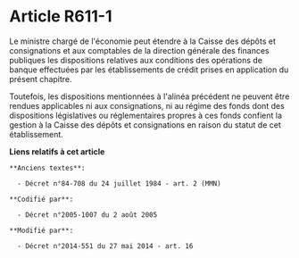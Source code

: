 # Article R611-1

Le ministre chargé de l'économie peut étendre à la Caisse des dépôts et consignations et aux  comptables de la direction
générale des finances publiques les dispositions relatives aux conditions des opérations de banque effectuées par les
établissements de crédit prises en application du présent chapitre. 

Toutefois, les dispositions mentionnées à l'alinéa précédent ne peuvent être rendues applicables ni aux consignations, ni au
régime des fonds dont des dispositions législatives ou réglementaires propres à ces fonds confient la gestion à la Caisse des
dépôts et consignations en raison du statut de cet établissement.

**Liens relatifs à cet article**

	**Anciens textes**:

	  - Décret n°84-708 du 24 juillet 1984 - art. 2 (MMN)

	**Codifié par**:

	  - Décret n°2005-1007 du 2 août 2005

	**Modifié par**:

	  - Décret n°2014-551 du 27 mai 2014 - art. 16
